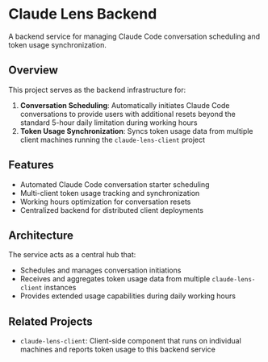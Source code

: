 # Claude Lens Backend

A backend service for managing Claude Code conversation scheduling and token usage synchronization.

## Overview

This project serves as the backend infrastructure for:

1. **Conversation Scheduling**: Automatically initiates Claude Code conversations to provide users with additional resets beyond the standard 5-hour daily limitation during working hours
2. **Token Usage Synchronization**: Syncs token usage data from multiple client machines running the `claude-lens-client` project

## Features

- Automated Claude Code conversation starter scheduling
- Multi-client token usage tracking and synchronization
- Working hours optimization for conversation resets
- Centralized backend for distributed client deployments

## Architecture

The service acts as a central hub that:
- Schedules and manages conversation initiations
- Receives and aggregates token usage data from multiple `claude-lens-client` instances
- Provides extended usage capabilities during daily working hours

## Related Projects

- `claude-lens-client`: Client-side component that runs on individual machines and reports token usage to this backend service